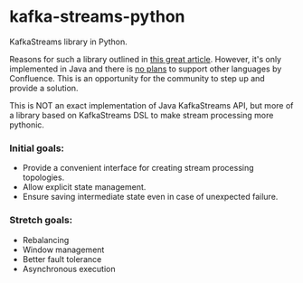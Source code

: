 # kafka-streams-python
KafkaStreams library in Python.

Reasons for such a library outlined in 
[this great article](https://www.confluent.io/blog/introducing-kafka-streams-stream-processing-made-simple/).
However, it's only implemented in Java and there is [no plans](https://github.com/confluentinc/confluent-kafka-python/issues/38)
to support other languages by Confluence. This is an opportunity for the community to step up and provide a solution.

This is NOT an exact implementation of Java KafkaStreams API, but more of a library based on KafkaStreams DSL 
to make stream processing more pythonic.

### Initial goals:
 - Provide a convenient interface for creating stream processing topologies.
 - Allow explicit state management.
 - Ensure saving intermediate state even in case of unexpected failure.
 
 ### Stretch goals:
 - Rebalancing
 - Window management
 - Better fault tolerance
 - Asynchronous execution
 